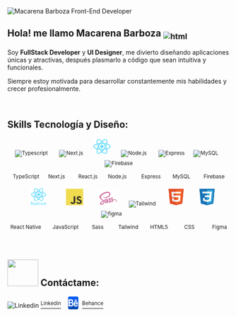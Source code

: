 <img alt="Macarena Barboza Front-End Developer" src="https://user-images.githubusercontent.com/74038190/221352975-94759904-aa4c-4032-a8ab-b546efb9c478.gif" >

## Hola! me llamo Macarena Barboza <sub><img alt="html" height="33" width="40" src="https://user-images.githubusercontent.com/74038190/212284087-bbe7e430-757e-4901-90bf-4cd2ce3e1852.gif"></sub>

<div>
<p>Soy <strong>FullStack Developer</strong> y <strong>UI Designer</strong>, me divierto diseñando aplicaciones únicas y atractivas, después plasmarlo a código que sean intuitiva y funcionales.</p>
<p>Siempre estoy motivada para desarrollar constantemente mis habilidades y crecer profesionalmente.</p>
</div>
<br>

## Skills Tecnología y Diseño:

<p align="center">
<sub> 
<img src="https://upload.wikimedia.org/wikipedia/commons/4/4c/Typescript_logo_2020.svg" width="38" height="35" alt="Typescript" />
      
<img alt="Next.js" height="38" width="43" src="https://cdn.jsdelivr.net/gh/devicons/devicon@latest/icons/nextjs/nextjs-original.svg" />
     
<img  alt="React.js" height="38" width="40" src="https://raw.githubusercontent.com/devicons/devicon/master/icons/react/react-original.svg">
     
<img alt="Node.js" height="45" width="45"  src="https://cdn.jsdelivr.net/gh/devicons/devicon@latest/icons/nodejs/nodejs-original-wordmark.svg" />
      
<img alt="Express" height="38" width="40" src="https://cdn.jsdelivr.net/gh/devicons/devicon@latest/icons/express/express-original.svg" />
    
<img alt="MySQL" height="46" width="55"src="https://cdn.jsdelivr.net/gh/devicons/devicon@latest/icons/mysql/mysql-original-wordmark.svg" />
    
<img alt="Firebase" height="38" width="40" src="https://cdn.jsdelivr.net/gh/devicons/devicon@latest/icons/firebase/firebase-original.svg" />
</sub> 
<p align="center">
<sup>TypeScript</sup>  <sup>     Next.js</sup> <sup>        React.js</sup> <sup>      Node.js</sup> <sup>         Express</sup> <sup>       MySQL</sup>  <sup>        Firebase</sup>
</p>
<p align="center">
<sub>
             <img  alt="React Native" height="39" width="44" src="https://raw.githubusercontent.com/MileBarboza/MileBarboza/refs/heads/main/assets/reactnative.png">
          
<img  alt="JavaScript" height="38" width="40" src="https://raw.githubusercontent.com/devicons/devicon/master/icons/javascript/javascript-original.svg">
         
<sub><img  alt="Sass" height="40" width="40" src="https://raw.githubusercontent.com/devicons/devicon/master/icons/sass/sass-original.svg"></sub>
      
<img alt="Tailwind"  src="https://www.vectorlogo.zone/logos/tailwindcss/tailwindcss-icon.svg" width="35" height="35"/>
      
<img  alt="HTML" height="38" width="40" src="https://raw.githubusercontent.com/devicons/devicon/master/icons/html5/html5-original.svg">
       
<img  alt="CSS" height="38" width="40" src="https://raw.githubusercontent.com/devicons/devicon/master/icons/css3/css3-original.svg">
       
<img src="https://www.vectorlogo.zone/logos/figma/figma-icon.svg" alt="figma" width="32" height="32"/>
         

</sub>
<p align="center">
 <sup>React Native</sup><sup>        JavaScript</sup> <sup>        Sass</sup> <sup>         Tailwind</sup> <sup>       HTML5</sup> <sup>          CSS</sup> <sup>           Figma</sup> 
</p>

<br>

<h2><img src="https://user-images.githubusercontent.com/74038190/216649421-9e9387cc-b2d3-4375-97e2-f4c43373d3ae.gif" alt="" width="70" height="60"/> Contáctame: </h2>

<img src="https://upload.wikimedia.org/wikipedia/commons/8/81/LinkedIn_icon.svg" alt="Linkedin" width="30" height="24"/> <a href="https://www.linkedin.com/in/macarena-barboza/"><sup>Linkedin</sup></a>  
 <sub><img  alt="Behance" height="30" width="24" src="https://raw.githubusercontent.com/devicons/devicon/master/icons/behance/behance-original.svg"></sub>  <a href="https://www.behance.net/macarena-barboza"><sup>Behance</sup>
</a>
